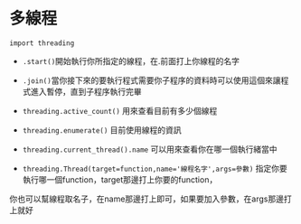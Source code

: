 # 多線程

`import threading`

- `.start()`開始執行你所指定的線程，在.前面打上你線程的名字

- `.join()`當你接下來的要執行程式需要你子程序的資料時可以使用這個來讓程式進入暫停，直到子程序執行完畢

- `threading.active_count()` 用來查看目前有多少個線程

- `threading.enumerate()` 目前使用線程的資訊

- `threading.current_thread().name` 可以用來查看你在哪一個執行緒當中

- `threading.Thread(target=function,name='線程名字',args=參數)` 指定你要執行哪一個function，target那邊打上你要的function，

你也可以幫線程取名子，在name那邊打上即可，如果要加入參數，在args那邊打上就好





